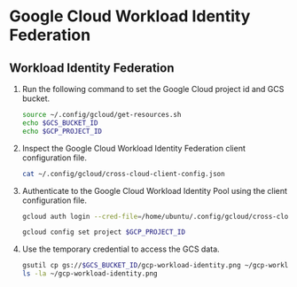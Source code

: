 # Google Cloud Workload Identity Federation

## Workload Identity Federation

1. Run the following command to set the Google Cloud project id and GCS bucket.

    ```bash
    source ~/.config/gcloud/get-resources.sh
    echo $GCS_BUCKET_ID
    echo $GCP_PROJECT_ID
    ```

1. Inspect the Google Cloud Workload Identity Federation client configuration file.

    ```bash
    cat ~/.config/gcloud/cross-cloud-client-config.json
    ```

1. Authenticate to the Google Cloud Workload Identity Pool using the client configuration file.

    ```bash
    gcloud auth login --cred-file=/home/ubuntu/.config/gcloud/cross-cloud-client-config.json

    gcloud config set project $GCP_PROJECT_ID
    ```

1. Use the temporary credential to access the GCS data.

    ```bash
    gsutil cp gs://$GCS_BUCKET_ID/gcp-workload-identity.png ~/gcp-workload-identity.png
    ls -la ~/gcp-workload-identity.png
    ```
